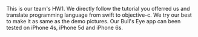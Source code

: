 This is our team's HW1.
We directly follow the tutorial you offerred us and translate programming language from swift to objective-c.
We try our best to make it as same as the demo pictures.
Our Bull's Eye app can been tested on iPhone 4s, iPhone 5d and iPhone 6s.

 


